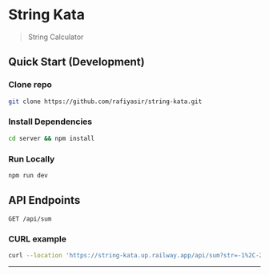 # String Kata

> String Calculator

## Quick Start (Development)

### Clone repo

```bash
git clone https://github.com/rafiyasir/string-kata.git
```

### Install Dependencies
```bash
cd server && npm install
```

### Run Locally
```bash
npm run dev
```

## API Endpoints

 `GET /api/sum`


### CURL example

```bash
curl --location 'https://string-kata.up.railway.app/api/sum?str=-1%2C-2'
```

---



